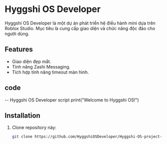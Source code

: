 # Hyggshi OS Developer

Hyggshi OS Developer là một dự án phát triển hệ điều hành mini dựa trên Roblox Studio. Mục tiêu là cung cấp giao diện và chức năng độc đáo cho người dùng.

## Features
- Giao diện đẹp mắt.
- Tính năng Zashi Messaging.
- Tích hợp tính năng timeout màn hình.

## code
-- Hyggshi OS Developer script
print("Welcome to Hyggshi OS!")

## Installation
1. Clone repository này:
   ```bash
   git clone https://github.com/HyggshiOSDeveloper/Hyggshi-OS-project-center.git
